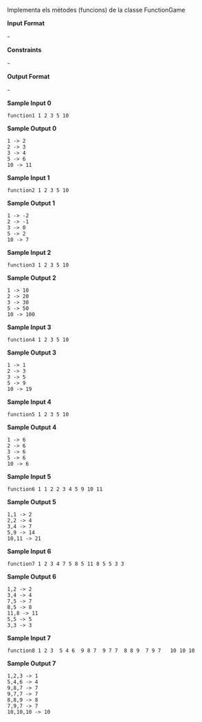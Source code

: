 Implementa els mètodes (funcions) de la classe FunctionGame

**Input Format**

\-

**Constraints**

\-

**Output Format**

\-

**Sample Input 0**

    function1 1 2 3 5 10

**Sample Output 0**

    1 -> 2
    2 -> 3
    3 -> 4
    5 -> 6
    10 -> 11

**Sample Input 1**

    function2 1 2 3 5 10

**Sample Output 1**

    1 -> -2
    2 -> -1
    3 -> 0
    5 -> 2
    10 -> 7

**Sample Input 2**

    function3 1 2 3 5 10

**Sample Output 2**

    1 -> 10
    2 -> 20
    3 -> 30
    5 -> 50
    10 -> 100

**Sample Input 3**

    function4 1 2 3 5 10

**Sample Output 3**

    1 -> 1
    2 -> 3
    3 -> 5
    5 -> 9
    10 -> 19

**Sample Input 4**

    function5 1 2 3 5 10

**Sample Output 4**

    1 -> 6
    2 -> 6
    3 -> 6
    5 -> 6
    10 -> 6

**Sample Input 5**

    function6 1 1 2 2 3 4 5 9 10 11

**Sample Output 5**

    1,1 -> 2
    2,2 -> 4
    3,4 -> 7
    5,9 -> 14
    10,11 -> 21

**Sample Input 6**

    function7 1 2 3 4 7 5 8 5 11 8 5 5 3 3

**Sample Output 6**

    1,2 -> 2
    3,4 -> 4
    7,5 -> 7
    8,5 -> 8
    11,8 -> 11
    5,5 -> 5
    3,3 -> 3

**Sample Input 7**

    function8 1 2 3  5 4 6  9 8 7  9 7 7  8 8 9  7 9 7   10 10 10

**Sample Output 7**

    1,2,3 -> 1
    5,4,6 -> 4
    9,8,7 -> 7
    9,7,7 -> 7
    8,8,9 -> 8
    7,9,7 -> 7
    10,10,10 -> 10
